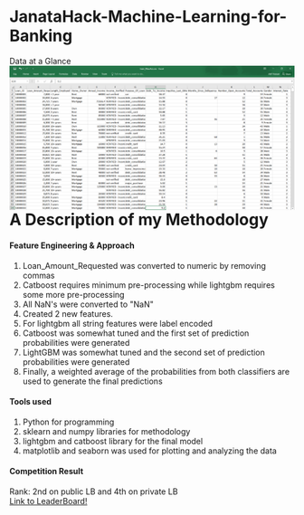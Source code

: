 # JanataHack-Machine-Learning-for-Banking
Data at a Glance
<img src="data.png"
     alt="Markdown Monster icon"
     style="float: left; margin-right: 10px;" />
# A Description of my Methodology
#### Feature Engineering & Approach
1. Loan_Amount_Requested was converted to numeric by removing commas
2. Catboost requires minimum pre-processing while lightgbm requires some more pre-processing
3. All NaN's were converted to "NaN"
4. Created 2 new features.
5. For lightgbm all string features were label encoded
6. Catboost was somewhat tuned and the first set of prediction probabilities were generated
7. LightGBM was somewhat tuned and the second set of prediction probabilities were generated
8. Finally, a weighted average of the probabilities from both classifiers are used to generate the final predictions
#### Tools used
1. Python for programming
2. sklearn and numpy libraries for methodology
3. lightgbm and catboost library for the final model
4. matplotlib and seaborn was used for plotting and analyzing the data
#### Competition Result
Rank: 2nd on public LB and 4th on private LB\
[Link to LeaderBoard!](https://datahack.analyticsvidhya.com/contest/janatahack-machine-learning-for-banking/#LeaderBoard)
